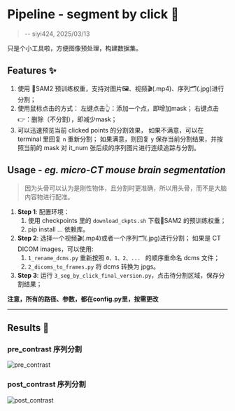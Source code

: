 # Pipeline - segment by click 🚀
> -- siyi424, 2025/03/13

只是个小工具啦，方便图像预处理，构建数据集。

## Features ✨
1. 使用 🧠SAM2 预训练权重，支持对图片🖼、视频🎬(.mp4)、序列🗂️(.jpg)进行分割；
2. 使用鼠标点击的方式：
左键点击👆：添加一个点，即增加mask；
右键点击👉：删除（不分割），即减少mask；
3. 可以迅速预览当前 clicked points 的分割效果，
如果不满意，可以在 terminal 里回复 `n` 重新分割；
如果满意，则回复 `y` 保存当前分割结果，并按照当前的 mask 对 it_num 张后续的序列图片进行连续追踪与分割。


## Usage - *eg. micro-CT mouse brain segmentation*

>因为头骨可以认为是刚性物体，且分割时更准确，所以用头骨，而不是大脑内容物进行配准。

1. **Step 1**: 配置环境：
    1. 使用 checkpoints 里的 `download_ckpts.sh` 下载🧠SAM2 的预训练权重；
    2. pip install ... 依赖库。
2. **Step 2**: 选择一个视频🎬(.mp4)或者一个序列🗂️(.jpg)进行分割；
如果是 CT DICOM images，可以使用:
    1.  `1_rename_dcms.py` 重新按照 `0、1、2、... ` 的顺序重命名 dcms 文件；
    2. `2_dicoms_to_frames.py` 将 dcms 转换为 jpgs。
3. **Step 3**: 运行 `3_seg_by_click_final_version.py`，点击待分割区域，保存分割结果；

**注意，所有的路径、参数，都在config.py里，按需更改**

--- 

## Results 🏁
### pre_contrast 序列分割
![pre_contrast](images/pre_contrast.png)

### post_contrast 序列分割
![post_contrast](images/post_contrast.png)

